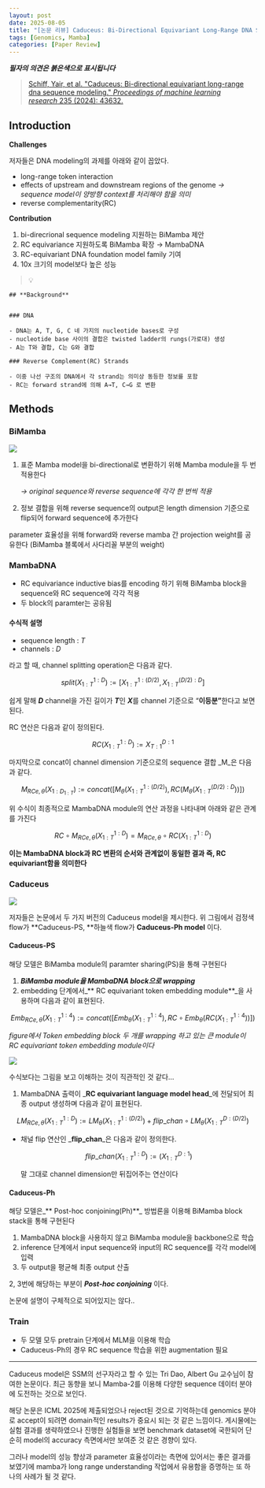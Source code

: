 ```yaml
---
layout: post
date: 2025-08-05
title: "[논문 리뷰] Caduceus: Bi-Directional Equivariant Long-Range DNA Sequence Modeling"
tags: [Genomics, Mamba]
categories: [Paper Review]
---
```


<span class="notion-red">_**필자의 의견은 붉은색으로 표시됩니다**_</span>


> [Schiff, Yair, et al. "Caduceus: Bi-directional equivariant long-range dna sequence modeling." ](https://pmc.ncbi.nlm.nih.gov/articles/PMC12189541/)[_Proceedings of machine learning research_](https://pmc.ncbi.nlm.nih.gov/articles/PMC12189541/)[ 235 (2024): 43632.](https://pmc.ncbi.nlm.nih.gov/articles/PMC12189541/)



## Introduction


**Challenges**


저자들은 DNA modeling의 과제를 아래와 같이 꼽았다.

- long-range token interaction
- effects of upstream and downstream regions of the genome 
_→ sequence model이 양방향 context를 처리해야 함을 의미_
- reverse complementarity(RC)

**Contribution**

1. bi-direcrional sequence modeling 지원하는 BiMamba 제안
1. RC equivariance 지원하도록 BiMamba 확장 → MambaDNA
1. RC-equivariant DNA foundation model family 기여
1. 10x 크기의 model보다 높은 성능

> 💡 


	## **Background**


	### DNA

	- DNA는 A, T, G, C 네 가지의 nucleotide bases로 구성
	- nucleotide base 사이의 결합은 twisted ladder의 rungs(가로대) 생성
	- A는 T와 결합, C는 G와 결합

	### Reverse Complement(RC) Strands

	- 이중 나선 구조의 DNA에서 각 strand는 의미상 동등한 정보를 포함
	- RC는 forward strand에 의해 A→T, C→G 로 변환


## Methods



### BiMamba


![](https://prod-files-secure.s3.us-west-2.amazonaws.com/542b861c-36a8-4051-84e5-8804b6728dba/2c247d59-7815-4980-99f0-8f0d21f445a7/image.png?X-Amz-Algorithm=AWS4-HMAC-SHA256&X-Amz-Content-Sha256=UNSIGNED-PAYLOAD&X-Amz-Credential=ASIAZI2LB466ZOMW6SUI%2F20250903%2Fus-west-2%2Fs3%2Faws4_request&X-Amz-Date=20250903T170113Z&X-Amz-Expires=3600&X-Amz-Security-Token=IQoJb3JpZ2luX2VjEOD%2F%2F%2F%2F%2F%2F%2F%2F%2F%2FwEaCXVzLXdlc3QtMiJHMEUCIQCeYyAB579%2FJFDhRf6bCRF6AFfSY%2FUllrO6Gx6bijrT0QIgbWdd%2FJC8pZJe8plfDTqpQK3ZY3k%2B9DLgIluvyBWIL50q%2FwMISBAAGgw2Mzc0MjMxODM4MDUiDG5sIG8R2fxhhftozyrcAzoY2k4patVk6j2pdTD3Pwz4%2F8kTHC%2FqZ2MfUKED%2BYATE35a6ApHkhk2mHES5A5YylMIxQXVMvSYs26uErgx7wqr6LuMaKMAIOLVeiu2536%2BDp7Vkfl%2BGl2l9BVHoF%2B18uS7cnwUQpg5ykSMEZPm%2B8pFg7tZ4UCm2A1mJzWemxiNmDEa%2B8GMtkV6k2I0uXsHnJpdQeQg6l9ht6U%2BwrjLDqsoj5yXbevlirhJ4xaFprNrqS4f6ueFAjZs1VQihZFOZx16uVjhCLiDH%2FoT4IZMKpU0579PfqijD5G6kdpdFzwQ7%2FeAvtDMHo2RWGrgGe%2BwFayzfHRGVdABvbuwNnc%2B4xvEgyWdbnJ2DWMiaJUBWy6GVOR2YWxTGiRu5SAXVUJtLmJXLx%2BRwANCnlXgCS9mtBjzC%2Fax259SnkEOgk%2BQ967KXuZRtiS9oS%2FvTUQGq7C%2BNNUDfJAyhvwP3LhYaWwibCmY%2FsU1OfKCDQdIA2DLIm2gMnYsKhWo%2F%2B93XM5L7i5vrXg0YmEtitL0w0sRhe2dcCYZQo7qb%2FHWn3Ik%2F1zxNmycKEs3LaE%2BpDB7fyj%2FzXN1tBS0A4WqKB5NzFwTpefPiNCeuFdab476rQh%2B1qpvbADNoA1cT6fdjLOfm7GzMJW64cUGOqUBRkqzsinJQNmeno3qwNQZvkUvAC5Roan9Z9apLECdAHoM1Za0lHSB0mwNEBdHv1%2BBTTDsOSUc1wyjqEmoLiFZIvp3GCTi5%2BpDYl1nJ6RSCt%2FCnyS4Ty5RGquIflbLimsqkRWo2quiRHHIuwmSrg1y2HKkNLIjJXPuSkJbxij56qOYslWW4S3mDT60evy4BhaPhgU0GR%2BGbg3OzoGEEPI%2BquuloTrQ&X-Amz-Signature=2afb2e36c8fe640364127426f37c072e87f7bc094695b23fba0db83f21772ac7&X-Amz-SignedHeaders=host&x-amz-checksum-mode=ENABLED&x-id=GetObject)

1. 표준 Mamba model을 bi-directional로 변환하기 위해 Mamba module을 두 번 적용한다

	_→ original sequence와 reverse sequence에 각각 한 번씩 적용_

1. 정보 결합을 위해 reverse sequence의 output은 length dimension 기준으로 flip되어 forward sequence에 추가한다

parameter 효율성을 위해 forward와 reverse mamba 간 projection weight를 공유한다 (BiMamba 블록에서 사다리꼴 부분의 weight)



### MambaDNA

- RC equivariance inductive bias를 encoding 하기 위해 BiMamba block을 sequence와 RC sequence에 각각 적용
- 두 block의 paramter는 공유됨


#### 수식적 설명

- sequence length : _T_
- channels : _D_

라고 할 때,  channel splitting operation은 다음과 같다.


$$
split(X^{1:D}_{1:T}):=[X^{1:(D/2)}_{1:T},X^{(D/2):D}_{1:T}]
$$


<span class="notion-red">쉽게 말해 </span><span class="notion-red">_**D**_</span><span class="notion-red"> channel을 가진 길이가 </span><span class="notion-red">_**T**_</span><span class="notion-red">인 </span><span class="notion-red">_**X**_</span><span class="notion-red">를 channel 기준으로 “</span><span class="notion-red">**이등분”**</span><span class="notion-red">한다고 보면 된다.</span>


RC 연산은 다음과 같이 정의된다.


$$
RC(X^{1:D}_{1:T}):=X^{D:1}_{T:1}
$$


마지막으로 concat이 channel dimension 기준으로의 sequence 결합 _M_은 다음과 같다.


$$
M_{RCe,\theta}(X_{1:D_{1:T}}):=concat([M_{\theta}(X^{1:(D/2)}_{1:T}),RC(M_{\theta}(X^{(D/2):D}_{1:T}))])
$$


위 수식이 최종적으로 MambaDNA module의 연산 과정을 나타내며 아래와 같은 관계를 가진다


$$
RC\circ M_{RCe,\theta}(X^{1:D}_{1:T}) = M_{RCe,\theta} \circ RC(X^{1:D}_{1:T})
$$


**이는 MambaDNA block과 RC 변환의 순서와 관계없이 동일한 결과 즉, RC equivariant함을 의미한다**



### Caduceus


![](https://prod-files-secure.s3.us-west-2.amazonaws.com/542b861c-36a8-4051-84e5-8804b6728dba/f94a60d7-8145-473b-aef9-7c68d3ec604a/image.png?X-Amz-Algorithm=AWS4-HMAC-SHA256&X-Amz-Content-Sha256=UNSIGNED-PAYLOAD&X-Amz-Credential=ASIAZI2LB466ZOMW6SUI%2F20250903%2Fus-west-2%2Fs3%2Faws4_request&X-Amz-Date=20250903T170113Z&X-Amz-Expires=3600&X-Amz-Security-Token=IQoJb3JpZ2luX2VjEOD%2F%2F%2F%2F%2F%2F%2F%2F%2F%2FwEaCXVzLXdlc3QtMiJHMEUCIQCeYyAB579%2FJFDhRf6bCRF6AFfSY%2FUllrO6Gx6bijrT0QIgbWdd%2FJC8pZJe8plfDTqpQK3ZY3k%2B9DLgIluvyBWIL50q%2FwMISBAAGgw2Mzc0MjMxODM4MDUiDG5sIG8R2fxhhftozyrcAzoY2k4patVk6j2pdTD3Pwz4%2F8kTHC%2FqZ2MfUKED%2BYATE35a6ApHkhk2mHES5A5YylMIxQXVMvSYs26uErgx7wqr6LuMaKMAIOLVeiu2536%2BDp7Vkfl%2BGl2l9BVHoF%2B18uS7cnwUQpg5ykSMEZPm%2B8pFg7tZ4UCm2A1mJzWemxiNmDEa%2B8GMtkV6k2I0uXsHnJpdQeQg6l9ht6U%2BwrjLDqsoj5yXbevlirhJ4xaFprNrqS4f6ueFAjZs1VQihZFOZx16uVjhCLiDH%2FoT4IZMKpU0579PfqijD5G6kdpdFzwQ7%2FeAvtDMHo2RWGrgGe%2BwFayzfHRGVdABvbuwNnc%2B4xvEgyWdbnJ2DWMiaJUBWy6GVOR2YWxTGiRu5SAXVUJtLmJXLx%2BRwANCnlXgCS9mtBjzC%2Fax259SnkEOgk%2BQ967KXuZRtiS9oS%2FvTUQGq7C%2BNNUDfJAyhvwP3LhYaWwibCmY%2FsU1OfKCDQdIA2DLIm2gMnYsKhWo%2F%2B93XM5L7i5vrXg0YmEtitL0w0sRhe2dcCYZQo7qb%2FHWn3Ik%2F1zxNmycKEs3LaE%2BpDB7fyj%2FzXN1tBS0A4WqKB5NzFwTpefPiNCeuFdab476rQh%2B1qpvbADNoA1cT6fdjLOfm7GzMJW64cUGOqUBRkqzsinJQNmeno3qwNQZvkUvAC5Roan9Z9apLECdAHoM1Za0lHSB0mwNEBdHv1%2BBTTDsOSUc1wyjqEmoLiFZIvp3GCTi5%2BpDYl1nJ6RSCt%2FCnyS4Ty5RGquIflbLimsqkRWo2quiRHHIuwmSrg1y2HKkNLIjJXPuSkJbxij56qOYslWW4S3mDT60evy4BhaPhgU0GR%2BGbg3OzoGEEPI%2BquuloTrQ&X-Amz-Signature=6096900688d736cf8e0f0bda83e3185759109137fdc0d1c80b42b5d4bc34c97e&X-Amz-SignedHeaders=host&x-amz-checksum-mode=ENABLED&x-id=GetObject)


저자들은 논문에서 두 가지 버전의 Caduceus model을 제시한다. 위 그림에서 검정색 flow가 **Caduceus-PS, **하늘색 flow가 **Caduceus-Ph model** 이다.



#### Caduceus-PS


해당 모델은 BiMamba module의 paramter sharing(PS)을 통해 구현된다

1. _**BiMamba module을 MambaDNA block으로 wrapping**_
1. embedding 단계에서_** RC equivariant token embedding module**_을 사용하며 다음과 같이 표현된다.

$$
Emb_{RCe,\theta}(X^{1:4}_{1:T}):=concat([Emb_{\theta}(X^{1:4}_{1:T}),RC \circ Emb_{\theta}(RC(X^{1:4}_{1:T}))])
$$


_figure에서 Token embedding block 두 개를 wrapping 하고 있는 큰 module이 RC equivariant token embedding module이다_


![](https://prod-files-secure.s3.us-west-2.amazonaws.com/542b861c-36a8-4051-84e5-8804b6728dba/b175e4da-71eb-4e91-8c23-a06dabe673c9/image.png?X-Amz-Algorithm=AWS4-HMAC-SHA256&X-Amz-Content-Sha256=UNSIGNED-PAYLOAD&X-Amz-Credential=ASIAZI2LB466ZOMW6SUI%2F20250903%2Fus-west-2%2Fs3%2Faws4_request&X-Amz-Date=20250903T170113Z&X-Amz-Expires=3600&X-Amz-Security-Token=IQoJb3JpZ2luX2VjEOD%2F%2F%2F%2F%2F%2F%2F%2F%2F%2FwEaCXVzLXdlc3QtMiJHMEUCIQCeYyAB579%2FJFDhRf6bCRF6AFfSY%2FUllrO6Gx6bijrT0QIgbWdd%2FJC8pZJe8plfDTqpQK3ZY3k%2B9DLgIluvyBWIL50q%2FwMISBAAGgw2Mzc0MjMxODM4MDUiDG5sIG8R2fxhhftozyrcAzoY2k4patVk6j2pdTD3Pwz4%2F8kTHC%2FqZ2MfUKED%2BYATE35a6ApHkhk2mHES5A5YylMIxQXVMvSYs26uErgx7wqr6LuMaKMAIOLVeiu2536%2BDp7Vkfl%2BGl2l9BVHoF%2B18uS7cnwUQpg5ykSMEZPm%2B8pFg7tZ4UCm2A1mJzWemxiNmDEa%2B8GMtkV6k2I0uXsHnJpdQeQg6l9ht6U%2BwrjLDqsoj5yXbevlirhJ4xaFprNrqS4f6ueFAjZs1VQihZFOZx16uVjhCLiDH%2FoT4IZMKpU0579PfqijD5G6kdpdFzwQ7%2FeAvtDMHo2RWGrgGe%2BwFayzfHRGVdABvbuwNnc%2B4xvEgyWdbnJ2DWMiaJUBWy6GVOR2YWxTGiRu5SAXVUJtLmJXLx%2BRwANCnlXgCS9mtBjzC%2Fax259SnkEOgk%2BQ967KXuZRtiS9oS%2FvTUQGq7C%2BNNUDfJAyhvwP3LhYaWwibCmY%2FsU1OfKCDQdIA2DLIm2gMnYsKhWo%2F%2B93XM5L7i5vrXg0YmEtitL0w0sRhe2dcCYZQo7qb%2FHWn3Ik%2F1zxNmycKEs3LaE%2BpDB7fyj%2FzXN1tBS0A4WqKB5NzFwTpefPiNCeuFdab476rQh%2B1qpvbADNoA1cT6fdjLOfm7GzMJW64cUGOqUBRkqzsinJQNmeno3qwNQZvkUvAC5Roan9Z9apLECdAHoM1Za0lHSB0mwNEBdHv1%2BBTTDsOSUc1wyjqEmoLiFZIvp3GCTi5%2BpDYl1nJ6RSCt%2FCnyS4Ty5RGquIflbLimsqkRWo2quiRHHIuwmSrg1y2HKkNLIjJXPuSkJbxij56qOYslWW4S3mDT60evy4BhaPhgU0GR%2BGbg3OzoGEEPI%2BquuloTrQ&X-Amz-Signature=fc6bc758105bbe14d383e04d4fea3b58c75fb3854ea6ab6f3e07e9f62163333e&X-Amz-SignedHeaders=host&x-amz-checksum-mode=ENABLED&x-id=GetObject)


<span class="notion-red">수식보다는 그림을 보고 이해하는 것이 직관적인 것 같다…</span>

1. MambaDNA 출력이 _**RC equivariant language model head**_에 전달되어 최종 output 생성하며 다음과 같이 표현된다.

$$
LM_{RCe,\theta}(X^{1:D}_{1:T}):= LM_{\theta}(X^{1:(D/2)}_{1:T})+flip\_chan\circ LM_{\theta}(X^{D:(D/2)}_{1:T})
$$

- 채널 flip 연산인 _**flip\_chan**_은 다음과 같이 정의한다.

	$$
	flip\_chan(X^{1:D}_{1:T}):=(X^{D:1}_{1:T})
	$$


	말 그대로 channel dimension만 뒤집어주는 연산이다



#### Caduceus-Ph


해당 모델은_** Post-hoc conjoining(Ph)**_ 방법론을 이용해 BiMamba block stack을 통해 구현된다

1. MambaDNA block을 사용하지 않고 BiMamba module을 backbone으로 학습
1. inference 단계에서 input sequence와 input의 RC sequence를 각각 model에 입력
1. 두 output을 평균해 최종 output 산출

2, 3번에 해당하는 부분이 _**Post-hoc conjoining**_ 이다.


<span class="notion-red">논문에 설명이 구체적으로 되어있지는 않다..</span>



### Train

- 두 모델 모두 pretrain 단계에서 MLM을 이용해 학습
- Caduceus-Ph의 경우 RC sequence 학습을 위한 augmentation 필요

---


<span class="notion-red">Caduceus model은 SSM의 선구자라고 할 수 있는 Tri Dao, Albert Gu 교수님이 참여한 논문이다. 최근 동향을 보니 Mamba-2를 이용해 다양한 sequence 데이터 분야에 도전하는 것으로 보인다.</span>


<span class="notion-red">해당 논문은 ICML 2025에 제출되었으나 reject된 것으로 기억하는데 genomics 분야로 accept이 되려면 domain적인 results가 중요시 되는 것 같은 느낌이다. 게시물에는 실험 결과를 생략하였으나 진행한 실험들을 보면 benchmark dataset에 국한되어 단순히 model의 accuracy 측면에서만 보여준 것 같은 경향이 있다.</span>


<span class="notion-red">그러나 model의 성능 향상과 parameter 효율성이라는 측면에 있어서는 좋은 결과를 보였기에 mamba가 long range understanding 작업에서 유용함을 증명하는 또 하나의 사례가 될 것 같다.</span>

